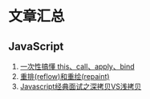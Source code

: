 # 文章汇总

## JavaScript
1. [一次性搞懂 this、call、apply、bind](https://juejin.im/post/5ec92262518825432f59ef5e)
2. [重排(reflow)和重绘(repaint)](https://juejin.im/post/5e621f636fb9a07c8679083e)
3. [Javascript经典面试之深拷贝VS浅拷贝](https://juejin.im/post/5eedc8046fb9a058a0483601)
